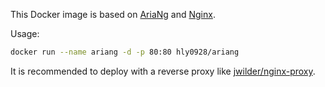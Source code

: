 This Docker image is based on [AriaNg](https://github.com/mayswind/AriaNg) and [Nginx](https://www.nginx.com).

Usage:

```bash
docker run --name ariang -d -p 80:80 hly0928/ariang
```

It is recommended to deploy with a reverse proxy like [jwilder/nginx-proxy](https://github.com/jwilder/nginx-proxy).
